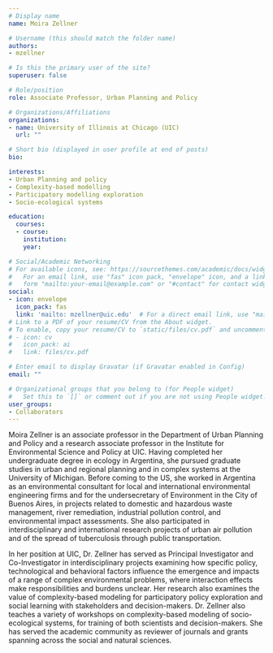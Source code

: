 ```yaml
---
# Display name
name: Moira Zellner

# Username (this should match the folder name)
authors:
- mzellner

# Is this the primary user of the site?
superuser: false

# Role/position
role: Associate Professor, Urban Planning and Policy

# Organizations/Affiliations
organizations:
- name: University of Illinois at Chicago (UIC)
  url: ""

# Short bio (displayed in user profile at end of posts)
bio:

interests:
- Urban Planning and policy
- Complexity-based modelling
- Participatory modelling exploration
- Socio-ecological systems

education:
  courses:
  - course:
    institution:
    year:

# Social/Academic Networking
# For available icons, see: https://sourcethemes.com/academic/docs/widgets/#icons
#   For an email link, use "fas" icon pack, "envelope" icon, and a link in the
#   form "mailto:your-email@example.com" or "#contact" for contact widget.
social:
- icon: envelope
  icon_pack: fas
  link: 'mailto: mzellner@uic.edu'  # For a direct email link, use "mailto:test@example.org".
# Link to a PDF of your resume/CV from the About widget.
# To enable, copy your resume/CV to `static/files/cv.pdf` and uncomment the lines below.  
# - icon: cv
#   icon_pack: ai
#   link: files/cv.pdf

# Enter email to display Gravatar (if Gravatar enabled in Config)
email: ""

# Organizational groups that you belong to (for People widget)
#   Set this to `[]` or comment out if you are not using People widget.  
user_groups:
- Collaborators
---
```


Moira Zellner is an associate professor in the Department of Urban Planning and Policy and a research associate professor in the Institute for Environmental Science and Policy at UIC. Having completed her undergraduate degree in ecology in Argentina, she pursued graduate studies in urban and regional planning and in complex systems at the University of Michigan. Before coming to the US, she worked in Argentina as an environmental consultant for local and international environmental engineering firms and for the undersecretary of Environment in the City of Buenos Aires, in projects related to domestic and hazardous waste management, river remediation, industrial pollution control, and environmental impact assessments. She also participated in interdisciplinary and international research projects of urban air pollution and of the spread of tuberculosis through public transportation.

In her position at UIC, Dr. Zellner has served as Principal Investigator and Co-Investigator in interdisciplinary projects examining how specific policy, technological and behavioral factors influence the emergence and impacts of a range of complex environmental problems, where interaction effects make responsibilities and burdens unclear. Her research also examines the value of complexity-based modeling for participatory policy exploration and social learning with stakeholders and decision-makers. Dr. Zellner also teaches a variety of workshops on complexity-based modeling of socio-ecological systems, for training of both scientists and decision-makers. She has served the academic community as reviewer of journals and grants spanning across the social and natural sciences.
